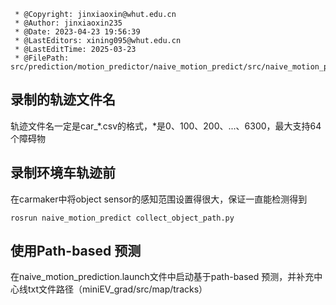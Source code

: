 ```
 * @Copyright: jinxiaoxin@whut.edu.cn
 * @Author: jinxiaoxin235
 * @Date: 2023-04-23 19:56:39
 * @LastEditors: xining095@whut.edu.cn
 * @LastEditTime: 2025-03-23
 * @FilePath: src/prediction/motion_predictor/naive_motion_predict/src/naive_motion_predict.cpp
```


## 录制的轨迹文件名

轨迹文件名一定是car_*.csv的格式，*是0、100、200、...、6300，最大支持64个障碍物


## 录制环境车轨迹前

在carmaker中将object sensor的感知范围设置得很大，保证一直能检测得到

```
rosrun naive_motion_predict collect_object_path.py
```

## 使用Path-based 预测

在naive_motion_prediction.launch文件中启动基于path-based 预测，并补充中心线txt文件路径（miniEV_grad/src/map/tracks）